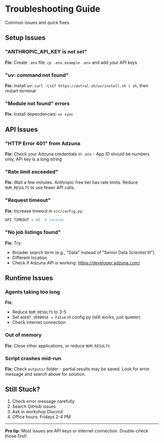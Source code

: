 # Troubleshooting Guide

Common issues and quick fixes.

## Setup Issues

### "ANTHROPIC_API_KEY is not set"
**Fix:** Create `.env` file: `cp .env.example .env` and add your API keys

### "uv: command not found"
**Fix:** Install uv: `curl -LsSf https://astral.sh/uv/install.sh | sh`, then restart terminal

### "Module not found" errors
**Fix:** Install dependencies: `uv sync`

## API Issues

### "HTTP Error 401" from Adzuna
**Fix:** Check your Adzuna credentials in `.env` - App ID should be numbers only, API key is a long string

### "Rate limit exceeded"
**Fix:** Wait a few minutes. Anthropic free tier has rate limits. Reduce `NUM_RESULTS` to use fewer API calls.

### "Request timeout"
**Fix:** Increase timeout in `src/config.py`:
```python
API_TIMEOUT = 60  # seconds
```

### "No job listings found"
**Fix:** Try:
- Broader search term (e.g., "Data" instead of "Senior Data Scientist III")
- Different location
- Check if Adzuna API is working: https://developer.adzuna.com/

## Runtime Issues

### Agents taking too long
**Fix:**
- Reduce `NUM_RESULTS` to 3-5
- Set `AGENT_VERBOSE = False` in config.py (still works, just quieter)
- Check internet connection

### Out of memory
**Fix:** Close other applications, or reduce `NUM_RESULTS`

### Script crashes mid-run
**Fix:** Check `outputs/` folder - partial results may be saved. Look for error message and search above for solution.

## Still Stuck?

1. Check error message carefully
2. Search GitHub issues
3. Ask in workshop Discord
4. Office hours: Fridays 2-4 PM

---

**Pro tip:** Most issues are API keys or internet connection. Double-check those first!

